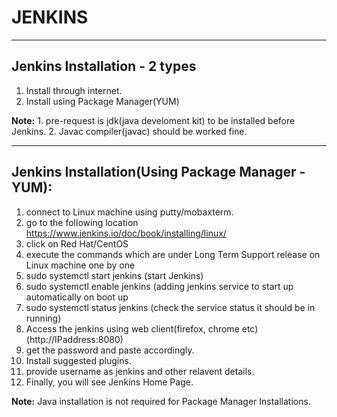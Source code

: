 # JENKINS
---

## Jenkins Installation - 2 types
 1. Install through internet.
 2. Install using Package Manager(YUM)

**Note:** 1. pre-request is jdk(java develoment kit) to be installed before Jenkins.
          2. Javac compiler(javac) should be worked fine.

---
## Jenkins Installation(Using Package Manager - YUM):
 1. connect to Linux machine using putty/mobaxterm. 
 2. go to the following location 
 https://www.jenkins.io/doc/book/installing/linux/
 3. click on Red Hat/CentOS
 4. execute the commands which are under Long Term Support release on Linux machine one by one
 5. sudo systemctl start jenkins (start Jenkins)
 6. sudo systemctl enable jenkins (adding jenkins service to start up automatically on boot up 
 7. sudo systemctl status jenkins (check the service status it should be in running)
 8. Access the jenkins using web client(firefox, chrome etc)(http://IPaddress:8080)
 9. get the password and paste accordingly.
 10. Install suggested plugins.
 11. provide username as jenkins and other relavent details.
 12. Finally, you will see Jenkins Home Page.

**Note:** Java installation is not required for Package Manager Installations.


